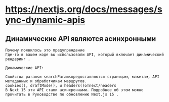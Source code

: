 # https://nextjs.org/docs/messages/sync-dynamic-apis

## Динамические API являются асинхронными

```
Почему появилось это предупреждение
Где-то в вашем коде вы использовали API, который включает динамический рендеринг .

Динамические API:

Свойства paramsи searchParamsпредоставляются страницам, макетам, API метаданных и обработчикам маршрутов.
cookies(), draftMode(), и headers()отnext/headers
В Next 15 эти API стали асинхронными. Подробнее об этом можно прочитать в Руководстве по обновлению Next.js 15 .
```

